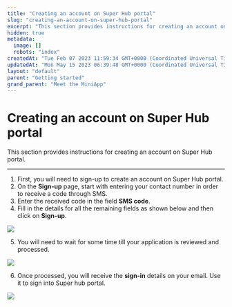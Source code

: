 ```yaml
---
title: "Creating an account on Super Hub portal"
slug: "creating-an-account-on-super-hub-portal"
excerpt: "This section provides instructions for creating an account on Super Hub portal."
hidden: true
metadata: 
  image: []
  robots: "index"
createdAt: "Tue Feb 07 2023 11:59:34 GMT+0000 (Coordinated Universal Time)"
updatedAt: "Mon May 15 2023 06:39:48 GMT+0000 (Coordinated Universal Time)"
layout: "default"
parent: "Getting started"
grand_parent: "Meet the MiniApp"
---
```

# Creating an account on Super Hub portal 
This section provides instructions for creating an account on Super Hub portal.
*** 
1. First, you will need to sign-up to create an account on Super Hub portal. 
2. On the **Sign-up** page, start with entering your contact number in order to receive a code through SMS. 
3. Enter the received code in the field **SMS code**.
4. Fill in the details for all the remaining fields as shown below and then click on **Sign-up**.

![](https://files.readme.io/37ebd3f-image.png)

5. You will need to wait for some time till your application is reviewed and processed.

![](https://files.readme.io/5011dd9-image_1.png)

6. Once processed, you will receive the **sign-in** details on your email. Use it to sign into Super hub portal.

![](https://files.readme.io/7768518-image_2.png)

